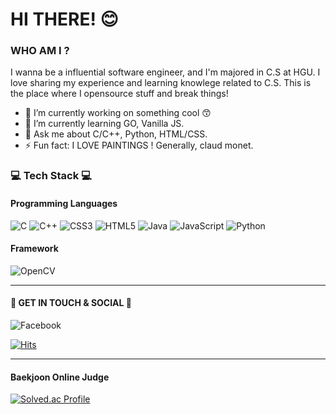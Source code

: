 <!--
**siwanyyang/siwanyyang** is a ✨ _special_ ✨ repository because its `README.md` (this file) appears on your GitHub profile.

Here are some ideas to get you started:

- 🔭 I’m currently working on ...
- 🌱 I’m currently learning ...
- 👯 I’m looking to collaborate on ...
- 🤔 I’m looking for help with ...
- 💬 Ask me about ...
- 📫 How to reach me: ...
- 😄 Pronouns: ...
-->
HI THERE! 😊
===========
### WHO AM I ?
I wanna be a influential software engineer, and I'm majored in C.S at HGU. I love sharing my experience and learning knowlege related to C.S.
This is the place where I opensource stuff and break things!
- 🔭 I’m currently working on something cool 😙
- 🌱 I’m currently learning GO, Vanilla JS.
- 💬 Ask me about C/C++, Python, HTML/CSS.
- ⚡ Fun fact: I LOVE PAINTINGS ! Generally, claud monet.

### 💻 Tech Stack 💻 
#### Programming Languages
![C](https://img.shields.io/badge/c-%2300599C.svg?style=for-the-badge&logo=c&logoColor=white)
![C++](https://img.shields.io/badge/c++-%2300599C.svg?style=for-the-badge&logo=c%2B%2B&logoColor=white)
![CSS3](https://img.shields.io/badge/css3-%231572B6.svg?style=for-the-badge&logo=css3&logoColor=white)
![HTML5](https://img.shields.io/badge/html5-%23E34F26.svg?style=for-the-badge&logo=html5&logoColor=white)
![Java](https://img.shields.io/badge/java-%23ED8B00.svg?style=for-the-badge&logo=java&logoColor=white)
![JavaScript](https://img.shields.io/badge/javascript-%23323330.svg?style=for-the-badge&logo=javascript&logoColor=%23F7DF1E)
![Python](https://img.shields.io/badge/python-3670A0?style=for-the-badge&logo=python&logoColor=ffdd54)
#### Framework
![OpenCV](https://img.shields.io/badge/opencv-%23white.svg?style=for-the-badge&logo=opencv&logoColor=white)

-------------------------
#### 📲 GET IN TOUCH & SOCIAL 📲
![Facebook](https://img.shields.io/badge/Facebook-%231877F2.svg?style=for-the-badge&logo=Facebook&logoColor=white)

[![Hits](https://hits.seeyoufarm.com/api/count/incr/badge.svg?url=https%3A%2F%2Fgithub.com%2Fsiwanyyang&count_bg=%23C68AE1&title_bg=%23555555&icon=&icon_color=%23949494&title=hits&edge_flat=false)](https://hits.seeyoufarm.com)

---------
#### Baekjoon Online Judge
[![Solved.ac Profile](http://mazassumnida.wtf/api/v2/generate_badge?boj=swany)](https://solved.ac/profile/swany)

